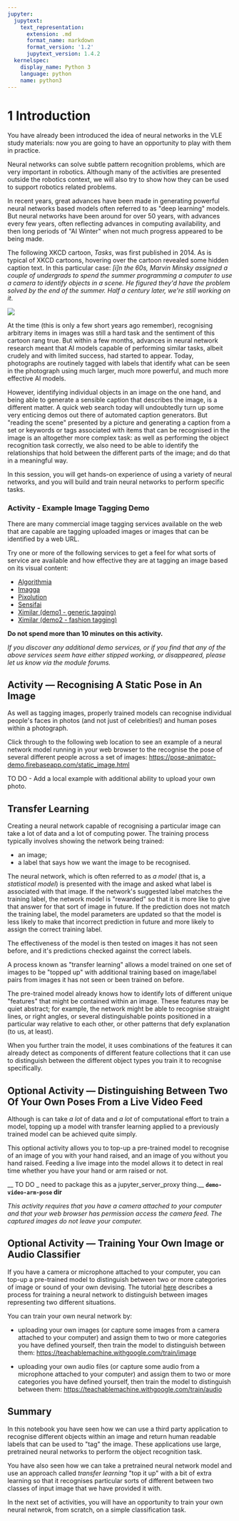 ```yaml
---
jupyter:
  jupytext:
    text_representation:
      extension: .md
      format_name: markdown
      format_version: '1.2'
      jupytext_version: 1.4.2
  kernelspec:
    display_name: Python 3
    language: python
    name: python3
---
```


# 1 Introduction


You have already been introduced the idea of neural networks in the VLE study materials: now you are going to have an opportunity to play with them in practice.

Neural networks can solve subtle pattern recognition problems, which are very important in robotics. Although many of the activities are presented outside the robotics context, we will also try to show how they can be used to support robotics related problems.

In recent years, great advances have been made in generating powerful neural networks based models often referred to as "deep learning" models. But neural networks have been around for over 50 years, with advances every few years, often reflecting advances in computing availability, and then long periods of "AI Winter" when not much progress appeared to be being made.

The following XKCD cartoon, *Tasks*, was first published in 2014. As is typical of XKCD cartoons, hovering over the cartoon revealed some hidden caption text. In this particular case: *[i]n the 60s, Marvin Minsky assigned a couple of undergrads to spend the summer programming a computer to use a camera to identify objects in a scene. He figured they'd have the problem solved by the end of the summer. Half a century later, we're still working on it*. 

![](https://imgs.xkcd.com/comics/tasks.png)

At the time (this is only a few short years ago remember), recognising arbitrary items in images was still a hard task and the sentiment of this cartoon rang true. But within a few months, advances in neural network research meant that AI models capable of performing similar tasks, albeit crudely and with limited success, had started to appear. Today, photographs are routinely tagged with labels that identify what can be seen in the photograph using much larger, much more powerful, and much more effective AI models.

However, identifying individual objects in an image on the one hand, and being able to generate a sensible caption that describes the image, is a different matter. A quick web search today will undoubtedly turn up some very enticing demos out there of automated caption generators. But "reading the scene" presented by a picture and generating a caption from a set or keywords or tags associated with items that can be recognised in the image is an altogether more complex task: as well as performing the object recognition task correctly, we also need to be able to identify the relationships that hold between the different parts of the image; and do that in a meaningful way.

In this session, you will get hands-on experience of using a variety of neural networks, and you will build and train neural networks to perform specific tasks.

<!-- #region activity=true -->
### Activity - Example Image Tagging Demo

There are many commercial image tagging services available on the web that are capable are tagging uploaded images or images that can be identified by a web URL.

Try one or more of the following services to get a feel for what sorts of service are available and how effective they are at tagging an image based on its visual content: 

- [Algorithmia](https://demos.algorithmia.com/image-tagger)
- [Imagga](https://imagga.com/auto-tagging-demo)
- [Pixolution](https://pixolution.io/keyword-suggestion)
- [Sensifai](https://demo.sensifai.com/)
- [Ximilar (demo1 - generic tagging)](https://demo.ximilar.com/)
- [Ximilar (demo2 - fashion tagging)](https://demo.ximilar.com/fashion/fashion-tagging)

__Do not spend more than 10 minutes on this activity.__

*If you discover any additional demo services, or if you find that any of the above services seem have either stipped working, or disappeared, please let us know via the module forums.*
<!-- #endregion -->

<!-- #region activity=true -->
## Activity — Recognising A Static Pose in An Image

As well as tagging images, properly trained models can recognise individual people's faces in photos (and not just of celebrities!) and human poses within a photograph.

Click through to the following web location to see an example of a neural network model running in your web browser to the recognise the pose of several different people across a set of images: https://pose-animator-demo.firebaseapp.com/static_image.html


<!-- #endregion -->


<!-- #region tags=["todo", "alter-danger"] -->
TO DO - Add a local example with additional ability to upload your own photo.
<!-- #endregion -->

## Transfer Learning

Creating a neural network capable of recognising a particular image can take a lot of data and a lot of computing power. The training process typically involves showing the network being trained:

- an image;
- a label that says how we want the image to be recognised.

The neural network, which is often referred to as *a model* (that is, a *statistical model*) is presented with the image and asked what label is associated with that image. If the network's suggested label matches the training label, the network model is "rewarded" so that it is more like to give that answer for that sort of image in future. If the prediction does not match the training label, the model parameters are updated so that the model is less likely to make that incorrect prediction in future and more likely to assign the correct training label.

The effectiveness of the model is then tested on images it has not seen before, and it's predictions checked against the correct labels.

A process known as "transfer learning" allows a model trained on one set of images to be "topped up" with additional training based on image/label pairs from images it has not seen or been trained on before. 

The pre-trained model already knows how to identify lots of different unique "features" that might be contained within an image. These features may be quiet abstract; for example, the network might be able to recognise straight lines, or right angles, or several distinguishable points positioned in a particular way relative to each other, or other patterns that defy explanation (to us, at least).

When you further train the model, it uses combinations of the features it can already detect as components of different feature collections that it can use to distinguish between the different object types you train it to recognise specifically.


<!-- #region activity=true -->
## Optional Activity — Distinguishing Between Two Of Your Own Poses From a Live Video Feed
Although is can take *a lot* of data and *a lot* of computational effort to train a model, topping up a model with transfer learning applied to a previously trained model can be achieved quite simply.

This optional activity allows you to top-up a pre-trained model to recognise of an image of you with your hand raised, and an image of you without you hand raised. Feeding a live image into the model allows it to detect in real time whether you have your hand or arm raised or not.

__ TO DO _ need to package this as a jupyter_server_proxy thing.__
__`demo-video-arm-pose` dir__

*This activity requires that you have a camera attached to your computer and that your web browser has permission access the camera feed. The captured images do not leave your computer.*
<!-- #endregion -->

<!-- #region activity=true -->
## Optional Activity — Training Your Own Image or Audio Classifier


If you have a camera or microphone attached to your computer, you can top-up a pre-trained model to distinguish between two or more categories of image or sound of your own devising. The tutorial [here](https://blog.google/technology/ai/teachable-machine/) describes a process for training a neural network to distinguish between images representing two different situations.

You can train your own neural network by:

- uploading your own images (or capture some images from a camera attached to your computer) and assign them to two or more categories you have defined yourself, then train the model to distinguish between them: https://teachablemachine.withgoogle.com/train/image

- uploading your own audio files (or capture some audio from a microphone attached to your computer) and assign them to two or more categories you have defined yourself, then train the model to distinguish between them: https://teachablemachine.withgoogle.com/train/audio
<!-- #endregion -->

## Summary

In this notebook you have seen how we can use a third party application to recognise different objects within an image and return human readable labels that can be used to "tag" the image. These applications use large, pretrained neural networks to perform the object recognition task.

You have also seen how we can take a pretrained neural network model and use an approach called *transfer learning* "top it up" with a bit of extra learning so that it recognises particular sorts of different between two classes of input image that we have provided it with.

In the next set of activities, you will have an opportunity to train your own neural netwrok, from scratch, on a simple classification task.
